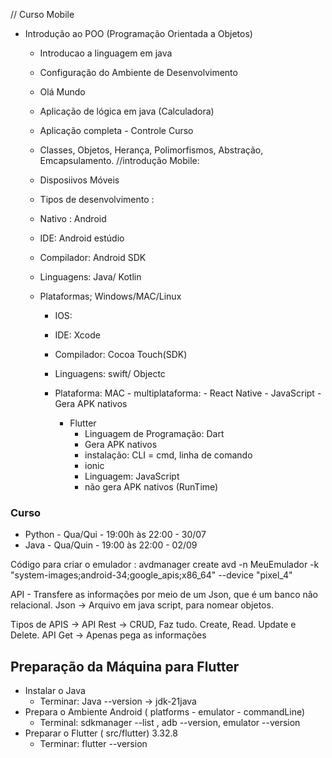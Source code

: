 // Curso Mobile
- Introdução ao POO (Programação Orientada a Objetos)
     - Introducao a linguagem em java
     - Configuração do Ambiente de Desenvolvimento
     - Olá Mundo
     - Aplicação de lógica em java (Calculadora)
     - Aplicação completa - Controle Curso
     - Classes, Objetos, Herança, Polimorfismos, Abstração, Emcapsulamento. 
     //introdução Mobile:
     - Disposiivos Móveis
     - Tipos de desenvolvimento : 

     - Nativo : Android 
     - IDE: Android estúdio
     - Compilador: Android SDK
     - Linguagens: Java/ Kotlin
     - Plataformas; Windows/MAC/Linux

        - IOS:
        - IDE: Xcode
        - Compilador: Cocoa Touch(SDK)
        - Linguagens: swift/ Objectc
        - Plataforma: MAC
                       - multiplataforma:
               - React Native
                 - JavaScript
                 - Gera APK nativos

          - Flutter
            - Linguagem de Programação: Dart
            - Gera APK nativos
            - instalação: CLI = cmd, linha de comando
            - ionic
            - Linguagem: JavaScript
            - não gera APK nativos
            (RunTime)
### Curso
 - Python - Qua/Qui - 19:00h às 22:00 - 30/07
 - Java - Qua/Quin - 19:00 às 22:00 - 02/09


Código para criar o emulador : avdmanager create avd -n MeuEmulador -k "system-images;android-34;google_apis;x86_64" --device "pixel_4" 

API - Transfere as informações por meio de um Json, que é um banco não relacional. 
Json -> Arquivo em java script, para nomear objetos.

 Tipos de APIS ->
 API Rest -> CRUD, Faz tudo. Create, Read. Update e Delete.
 API Get -> Apenas pega as informações  

 ## Preparação da Máquina para Flutter
- Instalar o Java 
    - Terminar: Java --version -> jdk-21java
- Prepara o Ambiente Android ( platforms - emulator - commandLine)
    - Terminal: sdkmanager --list , adb --version, emulator --version 
- Preparar o Flutter ( src/flutter) 3.32.8
  - Terminar: flutter --version
